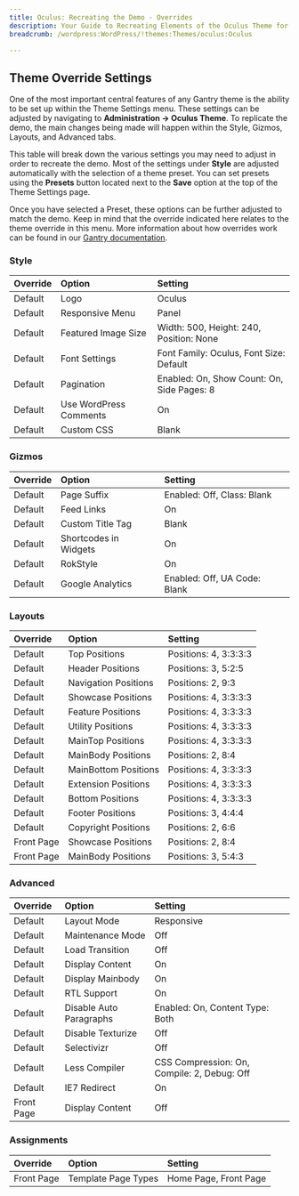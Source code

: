 ```yaml
---
title: Oculus: Recreating the Demo - Overrides
description: Your Guide to Recreating Elements of the Oculus Theme for WordPress
breadcrumb: /wordpress:WordPress/!themes:Themes/oculus:Oculus

---
```


Theme Override Settings
-----

One of the most important central features of any Gantry theme is the ability to be set up within the Theme Settings menu. These settings can be adjusted by navigating to **Administration -> Oculus Theme**. To replicate the demo, the main changes being made will happen within the Style, Gizmos, Layouts, and Advanced tabs.

This table will break down the various settings you may need to adjust in order to recreate the demo. Most of the settings under **Style** are adjusted automatically with the selection of a theme preset. You can set presets using the **Presets** button located next to the **Save** option at the top of the Theme Settings page.

Once you have selected a Preset, these options can be further adjusted to match the demo. Keep in mind that the override indicated here relates to the theme override in this menu. More information about how overrides work can be found in our [Gantry documentation][override].

### Style

| Override | Option                 | Setting                                    |  
| :------- | :--------------------- | :----------------------------------------- |  
| Default  | Logo                   | Oculus                                     |  
| Default  | Responsive Menu        | Panel                                      |  
| Default  | Featured Image Size    | Width: 500, Height: 240, Position: None    |  
| Default  | Font Settings          | Font Family: Oculus, Font Size: Default    |  
| Default  | Pagination             | Enabled: On, Show Count: On, Side Pages: 8 |  
| Default  | Use WordPress Comments | On                                         |  
| Default  | Custom CSS             | Blank                                      |  

### Gizmos

| Override   |                Option |                          Setting |  
| :--------- | :-------------------- | :------------------------------ |   
| Default    |           Page Suffix |       Enabled: Off, Class: Blank |  
| Default    |            Feed Links |                               On |  
| Default    |      Custom Title Tag |                            Blank |  
| Default    | Shortcodes in Widgets |                               On |  
| Default    |              RokStyle |                               On |  
| Default    |      Google Analytics |     Enabled: Off, UA Code: Blank |  

### Layouts

| Override   | Option               | Setting               |  
| :--------- | :------------------- | :-------------------- |  
| Default    | Top Positions        | Positions: 4, 3:3:3:3 |  
| Default    | Header Positions     | Positions: 3, 5:2:5   |  
| Default    | Navigation Positions | Positions: 2, 9:3     |  
| Default    | Showcase Positions   | Positions: 4, 3:3:3:3 |  
| Default    | Feature Positions    | Positions: 4, 3:3:3:3 |  
| Default    | Utility Positions    | Positions: 4, 3:3:3:3 |  
| Default    | MainTop Positions    | Positions: 4, 3:3:3:3 |  
| Default    | MainBody Positions   | Positions: 2, 8:4     |  
| Default    | MainBottom Positions | Positions: 4, 3:3:3:3 |  
| Default    | Extension Positions  | Positions: 4, 3:3:3:3 |  
| Default    | Bottom Positions     | Positions: 4, 3:3:3:3 |  
| Default    | Footer Positions     | Positions: 3, 4:4:4   |  
| Default    | Copyright Positions  | Positions: 2, 6:6     |  
| Front Page | Showcase Positions   | Positions: 2, 8:4     |  
| Front Page | MainBody Positions   | Positions: 3, 5:4:3   |  

### Advanced

| Override   | Option                  | Setting                                     |  
| :--------- | :---------------------- | :------------------------------------------ |  
| Default    | Layout Mode             | Responsive                                  |  
| Default    | Maintenance Mode        | Off                                         |  
| Default    | Load Transition         | Off                                         |  
| Default    | Display Content         | On                                          |  
| Default    | Display Mainbody        | On                                          |  
| Default    | RTL Support             | On                                          |  
| Default    | Disable Auto Paragraphs | Enabled: On, Content Type: Both             |  
| Default    | Disable Texturize       | Off                                         |  
| Default    | Selectivizr             | Off                                         |  
| Default    | Less Compiler           | CSS Compression: On, Compile: 2, Debug: Off |  
| Default    | IE7 Redirect            | On                                          |  
| Front Page | Display Content         | Off                                         |  

### Assignments

| Override   | Option              | Setting               |  
| :--------- | :------------------ | :-------------------- |  
| Front Page | Template Page Types | Home Page, Front Page |  

[demo]: assets/Oculus2.jpeg
[menu]: ../../start/menu.md
[override]: http://gantry-framework.org/documentation/wordpress/configure/
